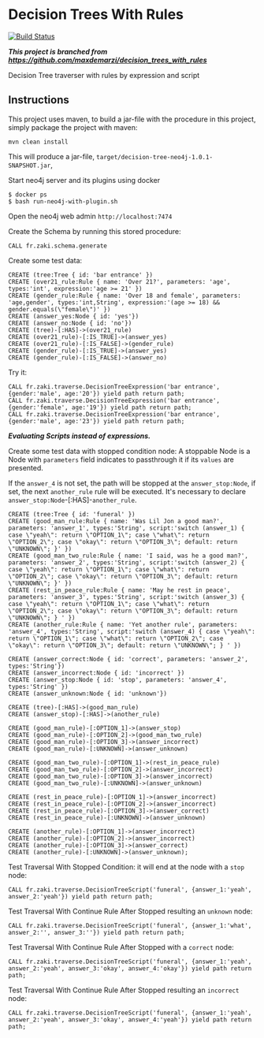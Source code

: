 # Decision Trees With Rules

[![Build Status](https://travis-ci.org/zaki-fr/decision-tree-core.svg?branch=master)](https://travis-ci.org/zaki-fr/decision-tree-neo4j)

***This project is branched from https://github.com/maxdemarzi/decision_trees_with_rules***

Decision Tree traverser with rules by expression and script

Instructions
------------ 

This project uses maven, to build a jar-file with the procedure in this project, simply package the project with maven:

    mvn clean install

This will produce a jar-file, `target/decision-tree-neo4j-1.0.1-SNAPSHOT.jar`,

Start neo4j server and its plugins using docker

```shellscript
$ docker ps
$ bash run-neo4j-with-plugin.sh
```

Open the neo4j web admin `http://localhost:7474`

Create the Schema by running this stored procedure:

    CALL fr.zaki.schema.generate
    
Create some test data:

    CREATE (tree:Tree { id: 'bar entrance' })
    CREATE (over21_rule:Rule { name: 'Over 21?', parameters: 'age', types:'int', expression:'age >= 21' })
    CREATE (gender_rule:Rule { name: 'Over 18 and female', parameters: 'age,gender', types:'int,String', expression:'(age >= 18) && gender.equals(\"female\")' })
    CREATE (answer_yes:Node { id: 'yes'})
    CREATE (answer_no:Node { id: 'no'})
    CREATE (tree)-[:HAS]->(over21_rule)
    CREATE (over21_rule)-[:IS_TRUE]->(answer_yes)
    CREATE (over21_rule)-[:IS_FALSE]->(gender_rule)
    CREATE (gender_rule)-[:IS_TRUE]->(answer_yes)
    CREATE (gender_rule)-[:IS_FALSE]->(answer_no)
    
Try it:

    CALL fr.zaki.traverse.DecisionTreeExpression('bar entrance', {gender:'male', age:'20'}) yield path return path;
    CALL fr.zaki.traverse.DecisionTreeExpression('bar entrance', {gender:'female', age:'19'}) yield path return path;
    CALL fr.zaki.traverse.DecisionTreeExpression('bar entrance', {gender:'male', age:'23'}) yield path return path;     
    
    
***Evaluating Scripts instead of expressions.***

Create some test data with stopped condition node: A stoppable Node is a Node with `parameters` field indicates to passthrough it if its `values` are presented.

If the `answer_4` is not set, the path will be stopped at the `answer_stop:Node`, if set, the next `another_rule` rule will be executed. It's necessary to declare `answer_stop:Node`-[:HAS]-`another_rule`.

    CREATE (tree:Tree { id: 'funeral' })
    CREATE (good_man_rule:Rule { name: 'Was Lil Jon a good man?', parameters: 'answer_1', types:'String', script:'switch (answer_1) { case \"yeah\": return \"OPTION_1\"; case \"what\": return \"OPTION_2\"; case \"okay\": return \"OPTION_3\"; default: return \"UNKNOWN\"; }' })
    CREATE (good_man_two_rule:Rule { name: 'I said, was he a good man?', parameters: 'answer_2', types:'String', script:'switch (answer_2) { case \"yeah\": return \"OPTION_1\"; case \"what\": return \"OPTION_2\"; case \"okay\": return \"OPTION_3\"; default: return \"UNKNOWN\"; }' })
    CREATE (rest_in_peace_rule:Rule { name: 'May he rest in peace', parameters: 'answer_3', types:'String', script:'switch (answer_3) { case \"yeah\": return \"OPTION_1\"; case \"what\": return \"OPTION_2\"; case \"okay\": return \"OPTION_3\"; default: return \"UNKNOWN\"; } ' })
    CREATE (another_rule:Rule { name: 'Yet another rule', parameters: 'answer_4', types:'String', script:'switch (answer_4) { case \"yeah\": return \"OPTION_1\"; case \"what\": return \"OPTION_2\"; case \"okay\": return \"OPTION_3\"; default: return \"UNKNOWN\"; } ' })
    
    CREATE (answer_correct:Node { id: 'correct', parameters: 'answer_2', types:'String'})
    CREATE (answer_incorrect:Node { id: 'incorrect' })
    CREATE (answer_stop:Node { id: 'stop', parameters: 'answer_4', types:'String' })
    CREATE (answer_unknown:Node { id: 'unknown'})
    
    CREATE (tree)-[:HAS]->(good_man_rule)
    CREATE (answer_stop)-[:HAS]->(another_rule)

    CREATE (good_man_rule)-[:OPTION_1]->(answer_stop)
    CREATE (good_man_rule)-[:OPTION_2]->(good_man_two_rule)
    CREATE (good_man_rule)-[:OPTION_3]->(answer_incorrect)
    CREATE (good_man_rule)-[:UNKNOWN]->(answer_unknown)

    CREATE (good_man_two_rule)-[:OPTION_1]->(rest_in_peace_rule)
    CREATE (good_man_two_rule)-[:OPTION_2]->(answer_incorrect)
    CREATE (good_man_two_rule)-[:OPTION_3]->(answer_incorrect)
    CREATE (good_man_two_rule)-[:UNKNOWN]->(answer_unknown)

    CREATE (rest_in_peace_rule)-[:OPTION_1]->(answer_incorrect)
    CREATE (rest_in_peace_rule)-[:OPTION_2]->(answer_incorrect)
    CREATE (rest_in_peace_rule)-[:OPTION_3]->(answer_correct)
    CREATE (rest_in_peace_rule)-[:UNKNOWN]->(answer_unknown)

    CREATE (another_rule)-[:OPTION_1]->(answer_incorrect)
    CREATE (another_rule)-[:OPTION_2]->(answer_incorrect)
    CREATE (another_rule)-[:OPTION_3]->(answer_correct)
    CREATE (another_rule)-[:UNKNOWN]->(answer_unknown);  

Test Traversal With Stopped Condition: it will end at the node with a `stop` node:
    
    CALL fr.zaki.traverse.DecisionTreeScript('funeral', {answer_1:'yeah', answer_2:'yeah'}) yield path return path;

Test Traversal With Continue Rule After Stopped resulting an `unknown` node:

    CALL fr.zaki.traverse.DecisionTreeScript('funeral', {answer_1:'what', answer_2:'', answer_3:''}) yield path return path;

Test Traversal With Continue Rule After Stopped with a `correct` node:

    CALL fr.zaki.traverse.DecisionTreeScript('funeral', {answer_1:'yeah', answer_2:'yeah', answer_3:'okay', answer_4:'okay'}) yield path return path;

Test Traversal With Continue Rule After Stopped resulting an `incorrect` node:

    CALL fr.zaki.traverse.DecisionTreeScript('funeral', {answer_1:'yeah', answer_2:'yeah', answer_3:'okay', answer_4:'yeah'}) yield path return path;
